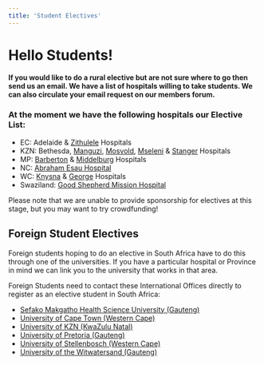 ```yaml
---
title: 'Student Electives'
---
```

# Hello Students!

**If you would like to do a rural elective but are not sure where to go then send us an email. We have a list of hospitals willing to take students. We can also circulate your email request on our members forum.**

### At the moment we have the following hospitals our Elective List:

* EC: Adelaide & [Zithulele](http://www.zithulele.org/) Hospitals
* KZN: Bethesda, [Manguzi](http://www.kznhealth.gov.za/manguzihospital.htm), [Mosvold](http://www.kznhealth.gov.za/mosvoldhospital.htm), [Mseleni](http://mseleni.co.za/hospital/) & [Stanger](http://www.kznhealth.gov.za/gjgmrh.htm) Hospitals
* MP: [Barberton](http://www.mpuhealth.gov.za/Barberton%20Hospitals.html) & [Middelburg](https://web.facebook.com/pages/Middelburg-Provincial-Hospital/1586179001449296?_rdc=1&_rdr) Hospitals
* NC: [Abraham Esau Hospital](https://web.facebook.com/calviniahospital/?_rdc=1&_rdr)
* WC: [Knysna](https://www.westerncape.gov.za/facility/knysna-hospital) & [George](https://www.westerncape.gov.za/george-hospital/) Hospitals
* Swaziland: [Good Shepherd Mission Hospital](https://web.facebook.com/people/Good-Shepherd-Mission-Hospital/100054373936734/)

Please note that we are unable to provide sponsorship for electives at this stage, but you may want to try crowdfunding! 

## Foreign Student Electives

Foreign students hoping to do an elective in South Africa have to do this through one of the universities. If you have a particular hospital or Province in mind we can link you to the university that works in that area. 

Foreign Students need to contact these International Offices directly to register as an elective student in South Africa:

* [Sefako Makgatho Health Science University (Gauteng)](http://www.smu.ac.za/students/international-students/)
* [University of Cape Town (Western Cape)](http://www.healthelectives.uct.ac.za/applications/elective-placements)
* [University of KZN (KwaZulu Natal)](http://applications.ukzn.ac.za/ApplicationProcedures/International-Applicants/International-Application-Procedures.aspx)
* [University of Pretoria (Gauteng)](https://www.up.ac.za/online-registration/article/2398818/international-students)
* [University of Stellenbosch (Western Cape)](https://www.sun.ac.za/english/faculty/healthsciences/international-office/international-undergraduate-elective-students)
* [University of the Witwatersand (Gauteng)](https://www.wits.ac.za/health/faculty-services/elective/)

<!--
    This is a comment and is not displayed on the website. Do not alter this text between arrows (->).
    To change the content in this file, simply retype/ copy+paste any text above, as you would in a normal text file/ word document.

    Do not change the "title:" title, or the ---. Only change the text inside '' for that section.

    The hashtag ( # ) symbols followed by a space and then text show a heading. The more #s you have, the smaller/"less important" the heading. You can add up to 6 # but we suggest max 4 #. make sure each heading is on a separate line.

    The text surrounded by double  stars ( ** ) with no spaces shows bold text.

    The single star ( * ) followed by a space and then text shows an item in a bulleted list. Make sure each item is on a separate line.
    
    Links are created by putting the text you want to show in square brackets ( [] ) followed by the link in round brackets ( () ). For example, [RuReSA](https://ruresa.org.za/) will show as RuReSA and link to the RuReSA website.
    
    Please refer to the "HOW TO USE" or "HOW TO USE SHORT" files for more information.
 -->
